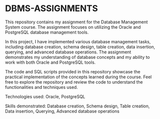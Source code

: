 # DBMS-ASSIGNMENTS

This repository contains my assignment for the Database Management System course. The assignment focuses on utilizing the Oracle and PostgreSQL database management tools.

In this project, I have implemented various database management tasks, including database creation, schema design, table creation, data insertion, querying, and advanced database operations. The assignment demonstrates my understanding of database concepts and my ability to work with both Oracle and PostgreSQL tools.

The code and SQL scripts provided in this repository showcase the practical implementation of the concepts learned during the course. Feel free to explore the repository and review the code to understand the functionalities and techniques used.

Technologies used: Oracle, PostgreSQL

Skills demonstrated: Database creation, Schema design, Table creation, Data insertion, Querying, Advanced database operations
